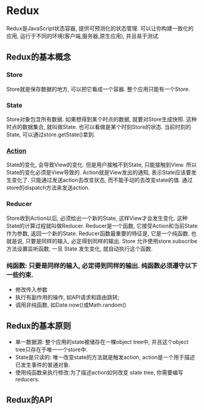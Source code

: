 # Redux

Redux是JavaScript状态容器, 提供可预测化的状态管理. 可以让你构建一致化的应用, 运行于不同的环境(客户端,服务器,原生应用), 并且易于测试.

## Redux的基本概念

### Store

Store就是保存数据的地方, 可以把它看成一个容器. 整个应用只能有一个Store.

### State

Store对象包含所有数据. 如果想得到某个时点的数据, 就要对Store生成快照. 这种时点的数据集合, 就叫做State. 也可以看做是某个时刻Store的状态. 当前时刻的State, 可以通过store.getState()拿到.

### [Action](./Action.md)

State的变化, 会导致View的变化. 但是用户接触不到State, 只能接触到View. 所以State的变化必须是View导致的. Action就是View发出的通知, 表示State应该要发生变化了. 只能通过发送action去改变状态, 而不能手动的去改变state的值. 通过store的dispatch方法来发送action.

### Reducer

Store收到Action以后, 必须给出一个新的State, 这样View才会发生变化. 这种State的计算过程就叫做Reducer. Reducer是一个函数, 它接受Action和当前State作为参数, 返回一个新的State. Reducer函数最重要的特征是, 它是一个纯函数. 也就是说, 只要是同样的输入, 必定得到同样的输出. Store 允许使用store.subscribe方法设置监听函数, 一旦 State 发生变化, 就自动执行这个函数.

### 纯函数: 只要是同样的输入, 必定得到同样的输出. 纯函数必须遵守以下一些约束.

* 修改传入参数
* 执行有副作用的操作, 如API请求和路由跳转;
* 调用非纯函数, 如Date.now()或Math.random()

## Redux的基本原则

* 单一数据源: 整个应用的state被储存在一棵object tree中, 并且这个object tree只存在于唯一一个store中.
* State是只读的: 唯一改变state的方法就是触发action, action是一个用于描述已发生事件的普通对象.
* 使用纯函数来执行修改:为了描述action如何改变 state tree, 你需要编写 reducers.

## Redux的API